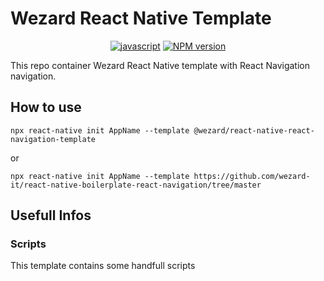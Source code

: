 # Wezard React Native Template

<div align="center">

[![javascript][standard-wezard-badge]][standard-wezard]
[![NPM version][npmjs-badge]][npmjs-com]

</div>


This repo container Wezard React Native template with React Navigation navigation.

## How to use

```
npx react-native init AppName --template @wezard/react-native-react-navigation-template
```

or

```
npx react-native init AppName --template https://github.com/wezard-it/react-native-boilerplate-react-navigation/tree/master
```

[npmjs-badge]: https://img.shields.io/npm/v/@wezard/react-native-react-navigation-template.svg?logo=npm
[npmjs-com]: https://www.npmjs.com/package/@wezard/react-native-react-navigation-template
[standard-wezard-badge]: https://img.shields.io/badge/sdk-wezard-F26D50.svg
[standard-wezard]: https://github.com/wezard-it/react-native-boilerplate-react-navigation

## Usefull Infos

### Scripts
This template contains some handfull scripts